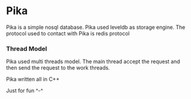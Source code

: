 Pika
====

Pika is a simple nosql database.
Pika used leveldb as storage engine.
The protocol used to contact with Pika is redis protocol

### Thread Model
Pika used multi threads model. The main thread accept the request and then send
the request to the work threads.

Pika written all in C++

Just for fun ^-^
